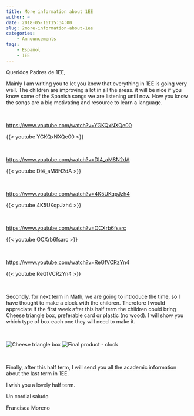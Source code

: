 ```yaml
---
title: More information about 1EE
author: ~
date: 2018-05-16T15:34:00
slug: 2more-information-about-1ee
categories:
    - Announcements
tags:
    - Español
    - 1EE
---
```


Queridos Padres de 1EE,

Mainly I am writing you to let you know that everything in 1EE is going very well. The children are improving a lot in all the areas. it will be nice if you know some of the Spanish songs we are listening until now. How you know the songs are a big motivating and resource to learn a language.  

&nbsp;

https://www.youtube.com/watch?v=YGKQxNXQe00

{{< youtube YGKQxNXQe00 >}}

&nbsp;

https://www.youtube.com/watch?v=DI4_aM8N2dA

{{< youtube DI4_aM8N2dA >}}

&nbsp;

https://www.youtube.com/watch?v=4K5UKqpJzh4

{{< youtube 4K5UKqpJzh4 >}}

&nbsp;

https://www.youtube.com/watch?v=OCXrb6fsarc

{{< youtube OCXrb6fsarc >}}

&nbsp;

https://www.youtube.com/watch?v=ReGfVCRzYn4

{{< youtube ReGfVCRzYn4 >}}

&nbsp;

Secondly, for next term in Math, we are going to introduce the time, so I have thought to make a clock with the children. Therefore I would appreciate if the first week after this half term the children could bring  Cheese triangle box, preferable card or plastic (no wood). I will show you which type of box each one they will need to make it.

&nbsp;

![Cheese triangle box](/images/dairylea-triangles-box-EPH9EH.jpg) ![Final product - clock](/images/maxresdefault.jpg)


&nbsp;

Finally, after this half term, I will send you all the academic information about the last term in 1EE.

I wish you a lovely half term.

Un cordial saludo

Francisca Moreno


